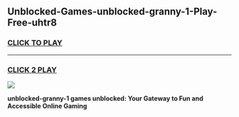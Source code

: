 
## Unblocked-Games-unblocked-granny-1-Play-Free-uhtr8
<h3>
<a href="https://premium76.site?title=unblocked-granny-1&ref=20M">CLICK TO PLAY</a></h3>
<hr>

<h3>
<a href="https://premium76.site?title=unblocked-granny-1&ref=20M">CLICK 2 PLAY</a>
  
</h3>

<a href="https://premium76.site?title=unblocked-granny-1&ref=19M"><img src="https://clearcache.store/games.png"></a>


**unblocked-granny-1 games unblocked: Your Gateway to Fun and Accessible Online Gaming**

